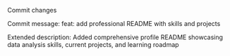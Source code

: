 Commit changes

Commit message: 
feat: add professional README with skills and projects

Extended description:
Added comprehensive profile README showcasing data analysis skills, current projects, and learning roadmap
